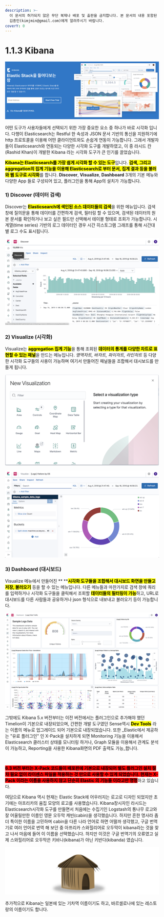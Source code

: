 ```yaml
---
description: >-
  이 문서의 허가되지 않은 무단 복제나 배포 및 출판을 금지합니다. 본 문서의 내용 포함된 자료를 인용하고자 하는 경우 출처를 명시하고
  김종민(kimjmin@gmail.com)에게 알려주시기 바랍니다.
coverY: 0
---
```


# 1.1.3 Kibana

![](<../../.gitbook/assets/image (4) (1).png>)

어떤 도구가 사용자들에게 선택되기 위한 가장 중요한 요소 중 하나가 바로 시각화 입니다. 다행이 Elasticsearch는 Restful 한 속성과 JSON 문서 기반의 통신을 지원하기에 http 프로토콜을 이용해 어떤 클라이언트와도 손쉽게 연동이 가능합니다. 그래서 개발자들이 Elasticsearch와 연동되는 다양한 시각화 도구를 개발하였고, 이 중 라시드 칸(Rashid Khan)이 개발한 Kibana 라는 시각화 도구가 큰 인기를 끌었습니다.

<mark style="background-color:yellow;">**Kibana는 Elasticsearch를 가장 쉽게 시각화 할 수 있는 도구**</mark>입니다. <mark style="background-color:yellow;">**검색, 그리고 aggregation의 집계 기능을 이용해 Elasticsearch로 부터 문서, 집계 결과 등을 불러와 웹 도구로 시각화**</mark>를 합니다. **Discover**, **Visualize**, **Dashboard** 3개의 기본 메뉴와 다양한 App 들로 구성되어 있고, 플러그인을 통해 App의 설치가 가능합니다.

### 1) Discover (데이터 검색)

Discover는 <mark style="background-color:yellow;">**Elasticsearch에 색인된 소스 데이터들의 검색**</mark>을 위한 메뉴입니다. 검색 창에 질의문을 통해 데이터를 간편하게 검색, 필터링 할 수 있으며, 검색된 데이터의 원본 문서를 확인하거나 보고 싶은 필드만 선택해서 테이블 형태로 조회가 가능합니다. 시계열(time series) 기반의 로그 데이터인 경우 시간 히스토그램 그래프를 통해 시간대별 로그 수도 표시됩니다.

![](<../../.gitbook/assets/image (5) (1).png>)

### 2) Visualize (시각화)

Visualize는 <mark style="background-color:yellow;">**aggregation 집계 기능**</mark>을 통해 조회된 <mark style="background-color:yellow;">**데이터의 통계를 다양한 차트로 표현할 수 있는 패널**</mark>을 만드는 메뉴입니다. _영역차트, 바차트, 파이차트, 라인차트_ 등 다양한 시각화 도구들의 사용이 가능하며 여기서 만들어진 패널들을 조합해서 대시보드를 만들게 됩니다.

![](<../../.gitbook/assets/image (6) (1).png>)

![](<../../.gitbook/assets/image (7) (1).png>)

### 3) Dashboard (대시보드)

Visualize 메뉴에서 만들어진 ** **<mark style="background-color:yellow;">**시각화 도구들을 조합해서 대시보드 화면을 만들고 저장, 불러오기**</mark> 등을 할 수 있는 메뉴입니다. 다른 메뉴들과 마찬가지로 검색 창에 쿼리를 입력하거나 시각화 도구들을 클릭해서 조회할 <mark style="background-color:yellow;">**데이터들의 필터링이 가능**</mark>하고, URL로 대시보드를 다른 사람들과 공유하거나 json 형식으로 내보내고 불러오기 등이 가능합니다.

![Kibana 대시보드 화면](<../../.gitbook/assets/image (8) (1).png>)

그밖에도 Kibana 5.x 버전부터는 이전 버전에서는 플러그인으로 추가해야 했던 Timelion이 기본으로 내장되었으며, 간편한 개발 도구였던 Sense역시 <mark style="background-color:yellow;">**Dev Tools**</mark> 라는 이름의 메뉴로 업그레이드 되어 기본으로 내장되었습니다. 또한 _Elastic에서 제공하는 "유료 플러그인" 인 X-Pack을 설치하게 되면 Monitoring 기능을 이용해서 Elasticsearch 클러스터 상태를 모니터링 하거나, Graph 모듈을 이용해서 관계도 분석이 가능하고, Reporting을 사용한 Kibana화면의 PDF 출력도 가능_합니다.

<figure><img src="https://mblogthumb-phinf.pstatic.net/MjAxOTAzMzBfMjgy/MDAxNTUzOTEyODczMTI3.SmaSaIMdOq7MVIXLZzRM4Ql329r_v9XmYy9Q-Wj1p0kg.J_5cSi_ea93z0d8AsOPdQ8QpC9Ga9LO-omZ_xs-uivwg.PNG.hihello0426/%EC%8A%A4%ED%81%AC%EB%A6%B0%EC%83%B7_2019-03-30_%EC%98%A4%EC%A0%84_11.27.39.png?type=w800" alt=""><figcaption></figcaption></figure>



<mark style="background-color:red;">**6.3 버전 부터는 X-Pack 코드들이 배포판에 기본으로 내장되어 별도 플러그인 설치 절차 필요 없이 라이센스 파일을 적용하는 것 만으로 사용할 수 있게 되었습니다. 현재는 X-Pack 이라는 이름을 사용하지 않고 단순히 Elastic 의 기능들 이라고만 명명**</mark>하고 있습니다.



여담으로 Kibana 역시 현재는 Elastic Stack에 어우러지는 로고로 디자인 되었지만 초기에는 아프리카의 움집 모양의 로고를 사용했습니다. Kibana창시자인 라시드는 Elasticsearch시각화 도구를 만들면서 처음에는 수집기인 Logstash의 통나무 로고와 잘 어울릴만한 이름인 영문 오두막 캐빈(cabin)을 생각했습니다. 하지만 흔한 명사라 좀 더 특이한 이름을 고민하며 cabin을 다른 나라 언어로 하면 어떨까 생각했고, 구글 번역기로 여러 언어로 번역 해 보던 중 아프리카 스와힐리어로 오두막이 kibana라는 것을 찾고 나서 마음에 들어 이 이름을 선택했습니다. 하지만 이것은 구글 번역기의 오류였고 실제 스와힐리어로 오두막은 키바나(kibana)가 아닌 키반다(kibanda) 였습니다.

![Kibana 의 초기 버전 로고](<../../.gitbook/assets/image (9) (1).png>)

추가적으로 Kibana는 일본에 있는 기차역 이름이기도 하고, 바르셀로나에 있는 레스토랑의 이름이기도 합니다.
